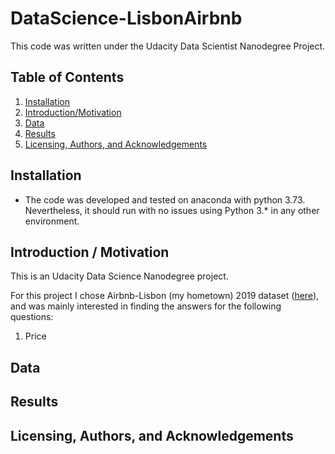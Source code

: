 # DataScience-LisbonAirbnb

This code was written under the Udacity Data Scientist Nanodegree Project.

## Table of Contents

1. [Installation](#Installation)
2. [Introduction/Motivation](#Introduction)
3. [Data](#Data)
4. [Results](#Results)
5. [Licensing, Authors, and Acknowledgements](#Licensing)

## Installation <a name="Installation"></a>
* The code was developed and tested on anaconda with python 3.73. Nevertheless, it should run with no issues using Python 3.* in any other environment.

## Introduction / Motivation <a name="Introduction"></a>
This is an Udacity Data Science Nanodegree project.

For this project I chose Airbnb-Lisbon (my hometown) 2019 dataset ([here](http://insideairbnb.com/get-the-data.html)), and was mainly interested in finding the answers for the following questions:
1. Price 

## Data <a name="Data"></a>

## Results <a name="Results"></a>

## Licensing, Authors, and Acknowledgements <a name="Licensing"></a>

